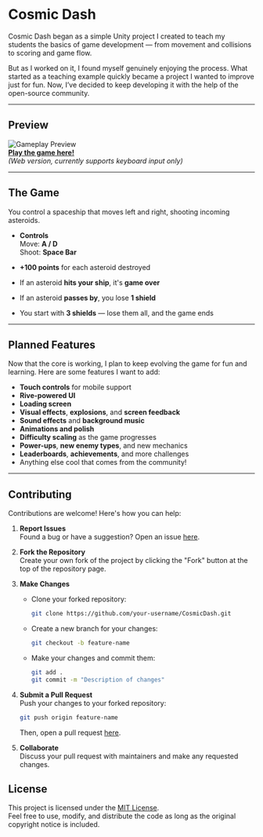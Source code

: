 # **Cosmic Dash**

Cosmic Dash began as a simple Unity project I created to teach my students the basics of game development — from movement and collisions to scoring and game flow.

But as I worked on it, I found myself genuinely enjoying the process. What started as a teaching example quickly became a project I wanted to improve just for fun. Now, I’ve decided to keep developing it with the help of the open-source community.

---

## **Preview**

![Gameplay Preview](Demo.gif)  
**[Play the game here!](https://luizfelm.github.io/CosmicDash/)**  
*(Web version, currently supports keyboard input only)*

---

## **The Game**

You control a spaceship that moves left and right, shooting incoming asteroids.

- **Controls**  
  Move: **A / D**  
  Shoot: **Space Bar**

- **+100 points** for each asteroid destroyed  
- If an asteroid **hits your ship**, it's **game over**  
- If an asteroid **passes by**, you lose **1 shield**  
- You start with **3 shields** — lose them all, and the game ends

---

## **Planned Features**

Now that the core is working, I plan to keep evolving the game for fun and learning. Here are some features I want to add:

- **Touch controls** for mobile support  
- **Rive-powered UI**  
- **Loading screen**
- **Visual effects**, **explosions**, and **screen feedback**  
- **Sound effects** and **background music**  
- **Animations and polish**  
- **Difficulty scaling** as the game progresses  
- **Power-ups**, **new enemy types**, and new mechanics  
- **Leaderboards**, **achievements**, and more challenges  
- Anything else cool that comes from the community!

---

## **Contributing**

Contributions are welcome! Here's how you can help:

1. **Report Issues**  
    Found a bug or have a suggestion? Open an issue [here](https://github.com/luizfelm/CosmicDash/issues).

2. **Fork the Repository**  
    Create your own fork of the project by clicking the "Fork" button at the top of the repository page.

3. **Make Changes**  
    - Clone your forked repository:
      ```bash
      git clone https://github.com/your-username/CosmicDash.git
      ```
    - Create a new branch for your changes:
      ```bash
      git checkout -b feature-name
      ```
    - Make your changes and commit them:
      ```bash
      git add .
      git commit -m "Description of changes"
      ```

4. **Submit a Pull Request**  
    Push your changes to your forked repository:
    ```bash
    git push origin feature-name
    ```
    Then, open a pull request [here](https://github.com/luizfelm/CosmicDash/pulls).

5. **Collaborate**  
    Discuss your pull request with maintainers and make any requested changes.

## License
This project is licensed under the [MIT License](LICENSE).  
Feel free to use, modify, and distribute the code as long as the original copyright notice is included.


